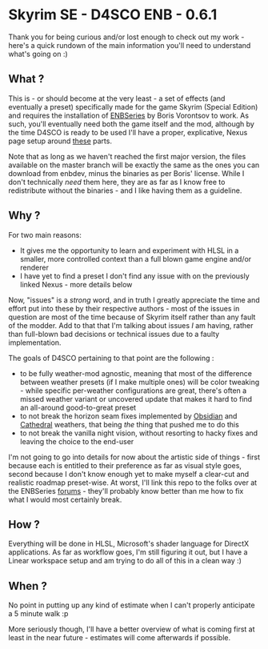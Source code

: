 # **Skyrim SE - D4SCO ENB - 0.6.1**

Thank you for being curious and/or lost enough to check out my work - here's a quick rundown
of the main information you'll need to understand what's going on :)

## What ?

This is - or should become at the very least - a set of effects (and eventually a preset)
specifically made for the game Skyrim (Special Edition) and requires the installation of
[ENBSeries](http://enbdev.com/) by Boris Vorontsov to work. As such, you'll eventually need
both the game itself and the mod, although by the time D4SCO is ready to be used I'll have
a proper, explicative, Nexus page setup around [these](https://www.nexusmods.com/skyrimspecialedition/mods/categories/97/) parts.

Note that as long as we haven't reached the first major version, the files available on
the master branch will be exactly the same as the ones you can download from enbdev, minus the
binaries as per Boris' license. While I don't technically *need* them here, they are as
far as I know free to redistribute without the binaries - and I like having them as a
guideline.

## Why ?

For two main reasons:

* It gives me the opportunity to learn and experiment with HLSL in a smaller, more controlled
context than a full blown game engine and/or renderer
* I have yet to find a preset I don't find any issue with on the previously linked Nexus - more details below

Now, "issues" is a *strong* word, and in truth I greatly appreciate the time and effort
put into these by their respective authors - most of the issues in question are most of the time
because of Skyrim itself rather than any fault of the modder. Add to that that I'm talking about issues
*I* am having, rather than full-blown bad decisions or technical issues due to a faulty implementation.

The goals of D4SCO pertaining to that point are the following :

* to be fully weather-mod agnostic, meaning that most of the difference between weather presets (if I 
make multiple ones) will be color tweaking - while specific per-weather configurations are great, there's often a missed weather variant or uncovered update that makes it hard to find an all-around good-to-great preset
* to not break the horizon seam fixes implemented by [Obsidian](https://www.nexusmods.com/skyrimspecialedition/mods/12125) and [Cathedral](https://www.nexusmods.com/skyrimspecialedition/mods/24791) weathers, that being *the* thing that pushed me to do this
* to not break the vanilla night vision, without resorting to hacky fixes and leaving the choice
to the end-user

I'm not going to go into details for now about the artistic side of things - first because
each is entitled to their preference as far as visual style goes, second because I don't
know enough yet to make myself a clear-cut and realistic roadmap preset-wise. At worst, I'll link
this repo to the folks over at the ENBSeries [forums](http://enbseries.enbdev.com/forum/) - 
they'll probably know better than me how to fix what I would most certainly break.

## How ?

Everything will be done in HLSL, Microsoft's shader language for DirectX applications. As far as workflow
goes, I'm still figuring it out, but I have a Linear workspace setup and am trying to do all of
this in a clean way :)

## When ?

No point in putting up any kind of estimate when I can't properly anticipate a 5 minute walk :p

More seriously though, I'll have a better overview of what is coming first at least in the near
future - estimates will come afterwards if possible.
